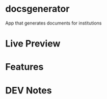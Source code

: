 # docsgenerator
App that generates documents for institutions
# Live Preview

# Features

# DEV Notes
